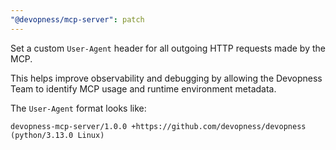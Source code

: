 ```yaml
---
"@devopness/mcp-server": patch
---
```


Set a custom `User-Agent` header for all outgoing HTTP requests made by the MCP.

This helps improve observability and debugging by allowing the Devopness Team to identify MCP usage and runtime environment metadata.

The `User-Agent` format looks like:

```
devopness-mcp-server/1.0.0 +https://github.com/devopness/devopness (python/3.13.0 Linux)
```
